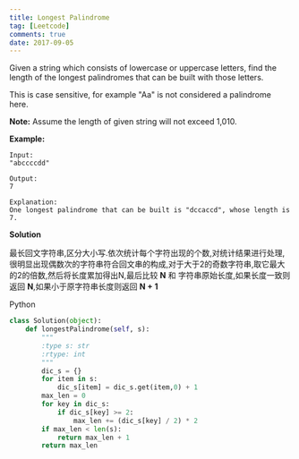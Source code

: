 ```yaml
---
title: Longest Palindrome
tag: [Leetcode]
comments: true
date: 2017-09-05
---
```






Given a string which consists of lowercase or uppercase letters, find the length of the longest palindromes that can be built with those letters.

This is case sensitive, for example "Aa" is not considered a palindrome here.

**Note:**
Assume the length of given string will not exceed 1,010.

**Example:**

```
Input:
"abccccdd"

Output:
7

Explanation:
One longest palindrome that can be built is "dccaccd", whose length is 7.
```

**Solution**

最长回文字符串,区分大小写.依次统计每个字符出现的个数,对统计结果进行处理,很明显出现偶数次的字符串符合回文串的构成,对于大于2的奇数字符串,取它最大的2的倍数,然后将长度累加得出N,最后比较 **N** 和 字符串原始长度,如果长度一致则返回 **N**,如果小于原字符串长度则返回 **N + 1**

Python

```python
class Solution(object):
    def longestPalindrome(self, s):
        """
        :type s: str
        :rtype: int
        """
        dic_s = {}
        for item in s:
            dic_s[item] = dic_s.get(item,0) + 1
        max_len = 0
        for key in dic_s:
            if dic_s[key] >= 2:
                max_len += (dic_s[key] / 2) * 2
        if max_len < len(s):
            return max_len + 1
        return max_len
```